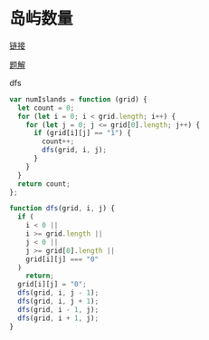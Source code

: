 # 岛屿数量

[链接](https://leetcode.cn/problems/number-of-islands/solutions/)

[题解](https://fe.ecool.fun/topic-answer/aa2840ae-f884-4fcb-a08b-e20310654dbd?orderBy=updateTime&order=desc&tagId=10)

dfs

```js
var numIslands = function (grid) {
  let count = 0;
  for (let i = 0; i < grid.length; i++) {
    for (let j = 0; j <= grid[0].length; j++) {
      if (grid[i][j] == "1") {
        count++;
        dfs(grid, i, j);
      }
    }
  }
  return count;
};

function dfs(grid, i, j) {
  if (
    i < 0 ||
    i >= grid.length ||
    j < 0 ||
    j >= grid[0].length ||
    grid[i][j] === "0"
  )
    return;
  grid[i][j] = "0";
  dfs(grid, i, j - 1);
  dfs(grid, i, j + 1);
  dfs(grid, i - 1, j);
  dfs(grid, i + 1, j);
}
```
